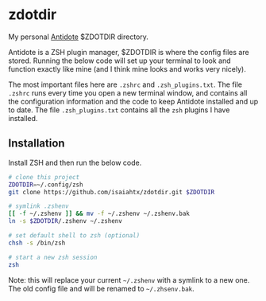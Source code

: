 # zdotdir

My personal [Antidote](https://github.com/mattmc3/antidote) $ZDOTDIR directory.

Antidote is a ZSH plugin manager, $ZDOTDIR is where the config files are
stored. Running the below code will set up your terminal to look and function
exactly like mine (and I think mine looks and works very nicely).

The most important files here are `.zshrc` and `.zsh_plugins.txt`. The file
`.zshrc` runs every time you open a new terminal window, and contains all the
configuration information and the code to keep Antidote installed and up to
date. The file `.zsh_plugins.txt` contains all the `zsh` plugins I have
installed.

## Installation

Install ZSH and then run the below code.

```zsh
# clone this project
ZDOTDIR=~/.config/zsh
git clone https://github.com/isaiahtx/zdotdir.git $ZDOTDIR

# symlink .zshenv
[[ -f ~/.zshenv ]] && mv -f ~/.zshenv ~/.zshenv.bak
ln -s $ZDOTDIR/.zshenv ~/.zshenv

# set default shell to zsh (optional)
chsh -s /bin/zsh

# start a new zsh session
zsh
```

Note: this will replace your current `~/.zshenv` with a symlink to a new
one. The old config file and will be renamed to `~/.zhsenv.bak`.
